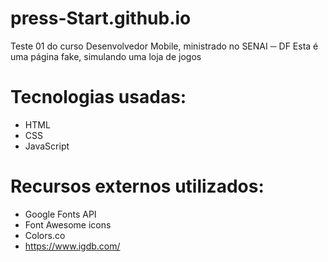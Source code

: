 # press-Start.github.io
Teste 01 do curso Desenvolvedor Mobile, ministrado no SENAI ─ DF
Esta é uma página fake, simulando uma loja de jogos

# Tecnologias usadas:
* HTML
* CSS
* JavaScript

# Recursos externos utilizados:
* Google Fonts API
* Font Awesome icons
* Colors.co
* https://www.igdb.com/ 
